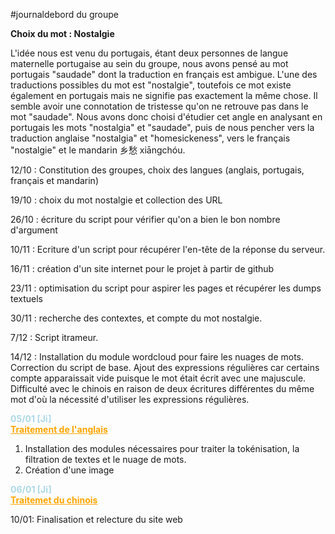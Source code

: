 #journaldebord du groupe 

**Choix du mot : Nostalgie**

L'idée nous est venu du portugais, étant deux personnes de langue maternelle portugaise au sein du groupe, nous avons pensé au mot portugais "saudade" dont la traduction en français est ambigue. 
L'une des traductions possibles du mot est "nostalgie", toutefois ce mot existe également en portugais mais ne signifie pas exactement la même chose. Il semble avoir une connotation de tristesse qu'on ne retrouve pas dans le mot "saudade". 
Nous avons donc choisi d'étudier cet angle en analysant en portugais les mots "nostalgia" et "saudade", puis de nous pencher vers la traduction anglaise "nostalgia" et "homesickeness", vers le français "nostalgie" et le mandarin 乡愁 xiāngchóu.

12/10 : Constitution des groupes, choix des langues (anglais, portugais, français et mandarin)

19/10 : choix du mot nostalgie et collection des URL

26/10 : écriture du script pour vérifier qu'on a bien le bon nombre d'argument

10/11 : Ecriture d'un script pour récupérer l'en-tête de la réponse du serveur.

16/11 : création d'un site internet pour le projet à partir de github

23/11 : optimisation du script pour aspirer les pages et récupérer les dumps textuels

30/11 : recherche des contextes, et compte du mot nostalgie.

7/12 : Script itrameur.

14/12 : Installation du module wordcloud pour faire les nuages de mots. Correction du script de base. Ajout des expressions régulières car certains compte apparaissait vide puisque le mot était écrit avec une majuscule. Difficulté avec le chinois en raison de deux écritures différentes du même mot d'où la nécessité d'utiliser les expressions régulières.

<font color='lightblue'>**05/01 [Ji]** </font>  
<font color='orange'><u>**Traitement de l'anglais**</u></font>
1.  Installation des modules nécessaires pour traiter la tokénisation, la filtration de textes et le nuage de mots.
2.  Création d'une image
   
<font color='lightblue'>**06/01 [Ji]**</font>  
<font color='orange'><u>**Traitemet du chinois**</u></font>

10/01: Finalisation et relecture du site web

